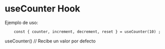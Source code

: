 # useCounter Hook

Ejemplo de uso:

```
    const { counter, increment, decrement, reset } = useCounter(10) ;

```

useCounter() // Recibe un valor por defecto